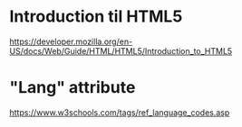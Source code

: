 # Introduction til HTML5
https://developer.mozilla.org/en-US/docs/Web/Guide/HTML/HTML5/Introduction_to_HTML5

# "Lang" attribute
https://www.w3schools.com/tags/ref_language_codes.asp

# <title> tag
https://developer.mozilla.org/en-US/docs/Web/HTML/Element/title

# Complete HTML reference by category
https://www.w3schools.com/tags/ref_byfunc.asp

# Niederst Robbins, J., 2018. Learning Web design: a beginner’s guide to HTML, CSS, JavaScript, and web graphics.
Page 56-58